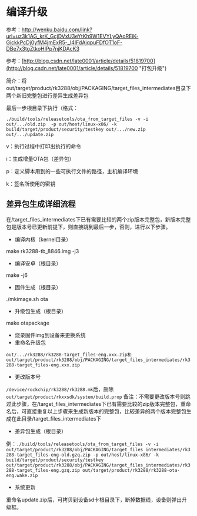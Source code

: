 #  编译升级 

参考：http://wenku.baidu.com/link?url=uz3k1AG_krK_GcjDVxU3eYtKh9W1EVYLyQAoREiK-GickkPcDj0yfM4jmExR5-_l4IFdAjqpuFDfOT1oF-DBe7x3tgZtkoHIPp7njKDAcK3

参考：[http://blog.csdn.net/late0001/article/details/51819700](http://blog.csdn.net/late0001/article/details/51819700 "打包升级")

简介：将out/target/product/rk3288/obj/PACKAGING/target_files_intermediates目录下两个新旧完整包进行差异生成差异包

最后一步根目录下执行（格式：

  `./build/tools/releasetools/ota_from_target_files -v -i  out/.../old.zip  -p out/host/linux-x86/ -k build/target/product/security/testkey out/.../new.zip  out/.../update.zip`

 v：执行过程中打印出执行的命令
 
 i：生成增量OTA包（差异包）
 
 p：定义脚本用到的一些可执行文件的路径，主机编译环境 
 
 k：签名所使用的密钥

## 差异包生成详细流程
在/target_files_intermediates下已有需要比较的两个zip版本完整包，新版本完整包是版本号已更新前提下，则直接跳到最后一步，否则，进行以下步骤。

- 编译内核（kernel目录）

make rk3288-tb_8846.img -j3

- 编译安卓（根目录）

make -j6

- 固件生成（根目录）

./mkimage.sh ota

- 升级包生成（根目录）

make otapackage

- 烧录固件img到设备来更换系统
- 重命名升级包

`out/.../rk3288/rk3288-target_files-eng.xxx.zip和out/target/product/rk3288/obj/PACKAGING/target_files_intermediates/rk3288-target_files-eng.xxx.zip`

- 更改版本号

`/device/rockchip/rk3288/rk3288.mk`后，删除`out/target/product/rkxxsdk/system/build.prop`
  备注：不需要更改版本号则跳过此步骤，在/target_files_intermediates下已有需要比较的zip版本完整包，重命名后，可直接重复以上步骤来生成新版本的完整包，比较差异的两个版本完整包生成在此目录/target_files_intermediates下
  
- 差异包生成（根目录）

例：`./build/tools/releasetools/ota_from_target_files -v -i out/target/product/rk3288/obj/PACKAGING/target_files_intermediates/rk3288-target_files-eng-old.gzq.zip -p out/host/linux-x86/ -k build/target/product/security/testkey out/target/product/rk3288/obj/PACKAGING/target_files_intermediates/rk3288-target_files-eng.gzq.zip out/target/product/rk3288/rk3288-ota-eng.wake.zip`

- 系统更新

重命名update.zip后，可拷贝到设备sd卡根目录下，断掉数据线，设备则弹出升级框。
